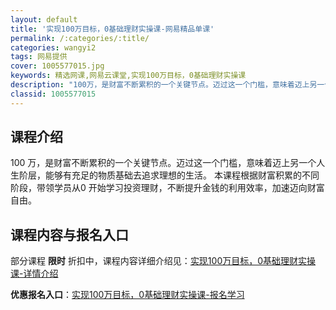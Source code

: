 ```yaml
---
layout: default
title: '实现100万目标，0基础理财实操课-网易精品单课'
permalink: /:categories/:title/
categories: wangyi2
tags: 网易提供
cover: 1005577015.jpg
keywords: 精选网课,网易云课堂,实现100万目标，0基础理财实操课
description: "100万，是财富不断累积的一个关键节点。迈过这一个门槛，意味着迈上另一个人生阶层，能够有充足的物质基础去追求理想的生活。本课程根据财富积累的不同阶段，带领学员从0开始学习投资理财，不断提升金"
classid: 1005577015
---
```


## 课程介绍

100 万，是财富不断累积的一个关键节点。迈过这一个门槛，意味着迈上另一个人生阶层，能够有充足的物质基础去追求理想的生活。
本课程根据财富积累的不同阶段，带领学员从0 开始学习投资理财，不断提升金钱的利用效率，加速迈向财富自由。

## 课程内容与报名入口

部分课程 **限时** 折扣中，课程内容详细介绍见：[实现100万目标，0基础理财实操课-详情介绍](https://study.163.com/course/introduction/1005577015.htm?share=1&shareId=1025206652&utm_campaign=share&utm_medium=iphoneShare&utm_source=&utm_u=1025206652)

**优惠报名入口**：[实现100万目标，0基础理财实操课-报名学习](https://study.163.com/course/introduction/1005577015.htm?share=1&shareId=1025206652&utm_campaign=share&utm_medium=iphoneShare&utm_source=&utm_u=1025206652)

